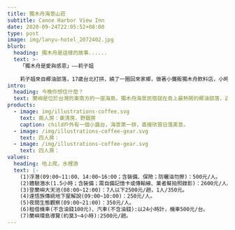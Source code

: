 ```yaml
---
title: 獨木舟海景山莊
subtitle: Canoe Harbor View Inn
date: 2020-09-24T22:05:52+08:00
type: post
image: img/lanyu-hotel_2072402.jpg
blurb:
  heading: 獨木舟是這樣的故事......
  text: >-
    「獨木舟是愛與感恩」——莉子姐
    
    莉子姐來自椰油部落，17歲台北打拼，繞了一圈回來家鄉，做著小攤販獨木舟飲料店，小時候莉子姐的家人以手工藝『獨木舟』維生，一艘艘獨木舟不只帶給遊客回憶，也承載對家庭愛與關懷，現在莉子姐想用『獨木舟』傳承下去，將這份感動帶給來蘭嶼的旅人。
intro:
  heading: 今晚你想住什麼？
  text: 蘭嶼是位於台灣的東南方的一座海島，獨木舟海景民宿就在島上最熱鬧的椰油部落，近開元港（三分鐘路程），附近有著7-11與小吃店，店家也提供多種水上活動，愛玩水的你在等什麼呢？
products:
  - image: img/illustrations-coffee.svg
    text: 兩人房：東清房、野銀房
    caption: child戶外有一個小露台，海景第一排，直接欣賞日落美景。
  - image: /img/illustrations-coffee-gear.svg
    text: 四人房：
  - image: /img/illustrations-coffee-gear.svg
    text: 四人房：
values:
  heading: 地上爬，水裡游
  text: |-
    (1)浮潛(09:00~11:00、14:00~16:00；含裝備、保險；防曬油勿擦)：500元/人。
    (2)體驗潛水(1.5小時；含裝備；需自備記憶卡或傳輸線、業者幫拍照錄影)：2600元/人。
    (3)登蘭嶼大天池(08:00~12:00)：7人以下2500元/趟，1人/350元。
    (4)達悟族傳統地下屋解說(09:00~10:00)：250元/人。
    (5)夜間生態觀察(09:00~21:00)：350元/人。
    (6)租借機車(不含油錢100元)、汽車(不含油錢):以24小時計，機車500元/台。
    (7)蘭嶼環島導覽(約莫3~4小時):2500元/趟。
---
```

